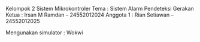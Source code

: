 Kelompok 2 Sistem Mikrokontroler 
Tema : Sistem Alarm Pendeteksi Gerakan
Ketua : Irsan M Ramdan – 24552012024​
Anggota 1 : Rian Setiawan – 24552012025

Mengunakan simulator : Wokwi
